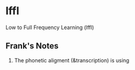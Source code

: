 # lffl
Low to Full Frequency Learning (lffl)



## Frank's Notes
1. The phonetic aligment (&transcription) is using 